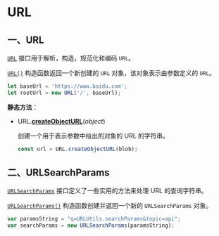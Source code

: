 # URL

## 一、URL

[`URL`](https://url.spec.whatwg.org/#url) 接口用于解析，构造，规范化和编码 `URL`。

[`URL()`](https://developer.mozilla.org/zh-CN/docs/Web/API/URL) 构造函数返回一个新创建的 `URL` 对象，该对象表示由参数定义的 `URL`。

```javascript
let baseUrl = 'https://www.baidu.com';
let rootUrl = new URL('/', baseUrl);
```

**静态方法**：

- URL.[**createObjectURL**](https://developer.mozilla.org/zh-CN/docs/Web/API/URL/createObjectURL_static)(*object*)

  创建一个用于表示参数中给出的对象的 URL 的字符串。

  ```javascript
  const url = URL.createObjectURL(blob);
  ```

## 二、URLSearchParams

[`URLSearchParams`](https://url.spec.whatwg.org/#urlsearchparams) 接口定义了一些实用的方法来处理 URL 的查询字符串。

[`URLSearchParams()`](https://developer.mozilla.org/zh-CN/docs/Web/API/URLSearchParams/URLSearchParams) 构造函数创建并返回一个新的 `URLSearchParams` 对象。

```javascript
var paramsString = "q=URLUtils.searchParams&topic=api";
var searchParams = new URLSearchParams(paramsString);
```

